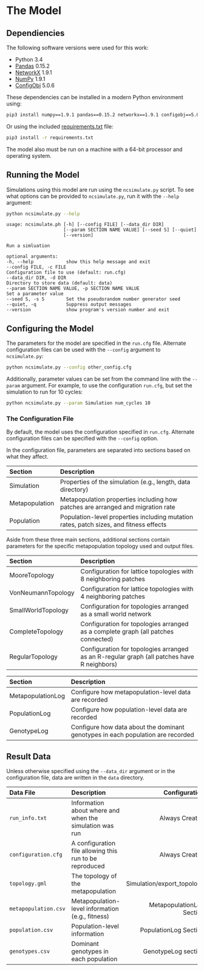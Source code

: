 # The Model

## Dependiencies

The following software versions were used for this work:

* Python 3.4
* [Pandas](http://pandas.pydata.org) 0.15.2
* [NetworkX](https://networkx.github.io/) 1.9.1
* [NumPy](http://www.numpy.org) 1.9.1
* [ConfigObj](https://pypi.python.org/pypi/configobj/) 5.0.6

These dependencies can be installed in a modern Python environment using:

```sh
pip3 install numpy==1.9.1 pandas==0.15.2 networkx==1.9.1 configobj==5.0.6
```

Or using the included [requirements.txt](requirements.txt) file:

```sh
pip3 install -r requirements.txt
```

The model also must be run on a machine with a 64-bit processor and operating system.


## Running the Model

Simulations using this model are run using the `ncsimulate.py` script. To see
what options can be provided to `ncsimulate.py`, run it with the `--help`
argument:

```sh
python ncsimulate.py --help
```
```
usage: ncsimulate.ph [-h] [--config FILE] [--data_dir DIR]
                     [--param SECTION NAME VALUE] [--seed S] [--quiet]
                     [--version]

Run a simluation

optional arguments:
-h, --help            show this help message and exit
--config FILE, -c FILE
Configuration file to use (default: run.cfg)
--data_dir DIR, -d DIR
Directory to store data (default: data)
--param SECTION NAME VALUE, -p SECTION NAME VALUE
Set a parameter value
--seed S, -s S        Set the pseudorandom number generator seed
--quiet, -q           Suppress output messages
--version             show program's version number and exit

```

## Configuring the Model

The parameters for the model are specified in the `run.cfg` file. Alternate
configuration files can be used with the `--config` argument to
`ncsimulate.py`:

```sh
python ncsimulate.py --config other_config.cfg
```

Additionally, parameter values can be set from the command line with the
`--param` argument. For example, to use the configuration `run.cfg`, but
set the simulation to run for 10 cycles:

```sh
python ncsimulate.py --param Simulation num_cycles 10
```

### The Configuration File

By default, the model uses the configuration specified in `run.cfg`. Alternate
configuration files can be specified with the `--config` option.

In the configuration file, parameters are separated into sections based on what
they affect.

| Section        | Description                                                                            |
|:---------------|:---------------------------------------------------------------------------------------|
| Simulation     | Properties of the simulation (e.g., length, data directory)                            |
| Metapopulation | Metapopulation properties including how patches are arranged and migration rate        |
| Population     | Population-level properties including mutation rates, patch sizes, and fitness effects |

Aside from these three main sections, additional sections contain parameters
for the specific metapopulation topology used and output files.

| Section            | Description                                                                            |
|:-------------------|:---------------------------------------------------------------------------------------|
| MooreTopology      | Configuration for lattice topologies with 8 neighboring patches                        |
| VonNeumannTopology | Configuration for lattice topologies with 4 neighboring patches                        |
| SmallWorldTopology | Configuration for topologies arranged as a small world network                         |
| CompleteTopology   | Configuration for topologies arranged as a complete graph (all patches connected)      |
| RegularTopology    | Configuration for topologies arranged as an R-regular graph (all patches have R neighbors) |


| Section            | Description                                                                            |
|:-------------------|:---------------------------------------------------------------------------------------|
| MetapopulationLog  | Configure how metapopulation-level data are recorded                                   |
| PopulationLog      | Configure how population-level data are recorded                                       |
| GenotypeLog        | Configure how data about the dominant genotypes in each population are recorded        |


## Result Data

Unless otherwise specified using the `--data_dir` argument or in the configuration file, data are written in the `data` directory.


| Data File            | Description                                             | Configuration              | 
|:---------------------|:--------------------------------------------------------|---------------------------:| 
| `run_info.txt`       | Information about where and when the simulation was run | Always Created             | 
| `configuration.cfg`  | A configuration file allowing this run to be reproduced | Always Created             | 
| `topology.gml`       | The topology of the metapopulation                      | Simulation/export_topology |
| `metapopulation.csv` | Metapopulation-level information (e.g., fitness)        | MetapopulationLog Section  |
| `population.csv`     | Population-level information                            | PopulationLog Section      |
| `genotypes.csv`      | Dominant genotypes in each population                   | GenotypeLog section        |

